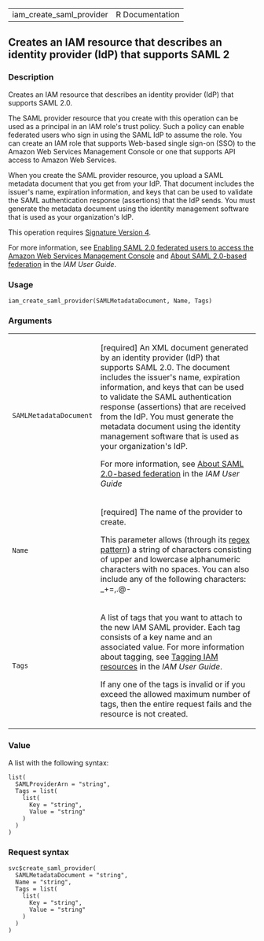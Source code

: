 <table style="width: 100%;">
<tbody>
<tr class="odd">
<td>iam_create_saml_provider</td>
<td style="text-align: right;">R Documentation</td>
</tr>
</tbody>
</table>

## Creates an IAM resource that describes an identity provider (IdP) that supports SAML 2

### Description

Creates an IAM resource that describes an identity provider (IdP) that
supports SAML 2.0.

The SAML provider resource that you create with this operation can be
used as a principal in an IAM role's trust policy. Such a policy can
enable federated users who sign in using the SAML IdP to assume the
role. You can create an IAM role that supports Web-based single sign-on
(SSO) to the Amazon Web Services Management Console or one that supports
API access to Amazon Web Services.

When you create the SAML provider resource, you upload a SAML metadata
document that you get from your IdP. That document includes the issuer's
name, expiration information, and keys that can be used to validate the
SAML authentication response (assertions) that the IdP sends. You must
generate the metadata document using the identity management software
that is used as your organization's IdP.

This operation requires [Signature Version
4](https://docs.aws.amazon.com/IAM/latest/UserGuide/reference_aws-signing.html).

For more information, see [Enabling SAML 2.0 federated users to access
the Amazon Web Services Management
Console](https://docs.aws.amazon.com/IAM/latest/UserGuide/id_roles_providers_enable-console-saml.html)
and [About SAML 2.0-based
federation](https://docs.aws.amazon.com/IAM/latest/UserGuide/id_roles_providers_saml.html)
in the *IAM User Guide*.

### Usage

    iam_create_saml_provider(SAMLMetadataDocument, Name, Tags)

### Arguments

<table>
<colgroup>
<col style="width: 35%" />
<col style="width: 65%" />
</colgroup>
<tbody>
<tr class="odd">
<td><code
id="iam_create_saml_provider_:_SAMLMetadataDocument">SAMLMetadataDocument</code></td>
<td><p>[required] An XML document generated by an identity provider
(IdP) that supports SAML 2.0. The document includes the issuer's name,
expiration information, and keys that can be used to validate the SAML
authentication response (assertions) that are received from the IdP. You
must generate the metadata document using the identity management
software that is used as your organization's IdP.</p>
<p>For more information, see <a
href="https://docs.aws.amazon.com/IAM/latest/UserGuide/id_roles_providers_saml.html">About
SAML 2.0-based federation</a> in the <em>IAM User Guide</em></p></td>
</tr>
<tr class="even">
<td><code id="iam_create_saml_provider_:_Name">Name</code></td>
<td><p>[required] The name of the provider to create.</p>
<p>This parameter allows (through its <a
href="https://en.wikipedia.org/wiki/Regex">regex pattern</a>) a string
of characters consisting of upper and lowercase alphanumeric characters
with no spaces. You can also include any of the following characters:
_+=,.@-</p></td>
</tr>
<tr class="odd">
<td><code id="iam_create_saml_provider_:_Tags">Tags</code></td>
<td><p>A list of tags that you want to attach to the new IAM SAML
provider. Each tag consists of a key name and an associated value. For
more information about tagging, see <a
href="https://docs.aws.amazon.com/IAM/latest/UserGuide/id_tags.html">Tagging
IAM resources</a> in the <em>IAM User Guide</em>.</p>
<p>If any one of the tags is invalid or if you exceed the allowed
maximum number of tags, then the entire request fails and the resource
is not created.</p></td>
</tr>
</tbody>
</table>

### Value

A list with the following syntax:

    list(
      SAMLProviderArn = "string",
      Tags = list(
        list(
          Key = "string",
          Value = "string"
        )
      )
    )

### Request syntax

    svc$create_saml_provider(
      SAMLMetadataDocument = "string",
      Name = "string",
      Tags = list(
        list(
          Key = "string",
          Value = "string"
        )
      )
    )
